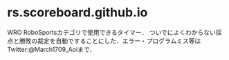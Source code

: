 # rs.scoreboard.github.io
WRO RoboSportsカテゴリで使用できるタイマー．
ついでによくわからない採点と勝敗の裁定を自動ですることにした．エラー・プログラムミス等はTwitter:@March1709_Aoiまで．
